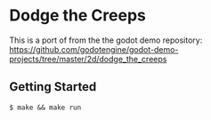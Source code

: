 # Dodge the Creeps

This is a port of from the the godot demo repository: https://github.com/godotengine/godot-demo-projects/tree/master/2d/dodge_the_creeps

## Getting Started

    $ make && make run